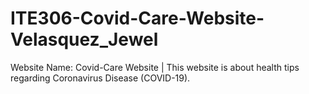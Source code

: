 # ITE306-Covid-Care-Website-Velasquez_Jewel
Website Name: Covid-Care Website | This website is about health tips regarding Coronavirus Disease (COVID-19).
